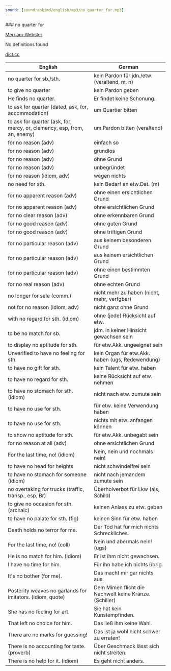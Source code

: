 ```yaml
---
sound: [sound:ankimd/english/mp3/no_quarter_for.mp3]
---
```


\### no quarter for

[Merriam-Webster](https://www.merriam-webster.com/dictionary/no+quarter+for)

No definitions found

[dict.cc](https://www.dict.cc/no+quarter+for)

| English        | German       |
| -------------- | ------------ |
| no quarter for sb./sth. | kein Pardon für jdn./etw. (veraltend, m, n) |
| to give no quarter | kein Pardon geben |
| He finds no quarter. | Er findet keine Schonung. |
| to ask for quarter (dated, ask, for, accommodation) | um Quartier bitten |
| to ask for quarter (ask, for, mercy, or, clemency, esp, from, an, enemy) | um Pardon bitten (veraltend) |
| for no reason (adv) | einfach so |
| for no reason (adv) | grundlos |
| for no reason (adv) | ohne Grund |
| for no reason (adv) | unbegründet |
| for no reason (idiom, adv) | wegen nichts |
| no need for sth. | kein Bedarf an etw.Dat. (m) |
| for no apparent reason (adv) | ohne einen ersichtlichen Grund |
| for no apparent reason (adv) | ohne ersichtlichen Grund |
| for no clear reason (adv) | ohne erkennbaren Grund |
| for no good reason (adv) | ohne guten Grund |
| for no good reason (adv) | ohne triftigen Grund |
| for no particular reason (adv) | aus keinem besonderen Grund |
| for no particular reason (adv) | aus keinem ersichtlichen Grund |
| for no particular reason (adv) | ohne einen bestimmten Grund |
| for no real reason (adv) | ohne echten Grund |
| no longer for sale (comm.) | nicht mehr zu haben (nicht, mehr, verfgbar) |
| not for no reason (idiom, adv) | nicht ganz ohne Grund |
| with no regard for sth. (idiom) | ohne (jede) Rücksicht auf etw. |
| to be no match for sb. | jdm. in keiner Hinsicht gewachsen sein |
| to display no aptitude for sth. | für etw.Akk. ungeeignet sein |
| Unverified to have no feeling for sth. | kein Organ für etw.Akk. haben (ugs, Redewendung) |
| to have no gift for sth. | kein Talent für etw. haben |
| to have no regard for sth. | keine Rücksicht auf etw. nehmen |
| to have no stomach for sth. (idiom) | nicht nach etw. zumute sein |
| to have no use for sth. | für etw. keine Verwendung haben |
| to have no use for sth. | nichts mit etw. anfangen können |
| to show no aptitude for sth. | für etw.Akk. unbegabt sein |
| for no reason at all (adv) | ohne ersichtlichen Grund |
| For the last time, no! (idiom) | Nein, nein und nochmals nein! |
| to have no head for heights | nicht schwindelfrei sein |
| to have no stomach for someone (idiom) | nicht nach jemandem zumute sein |
| no overtaking for trucks (traffic, transp., esp, Br) | Überholverbot für Lkw (als, Schild) |
| to give no occasion for sth. (archaic) | keinen Anlass zu etw. geben |
| to have no palate for sth. (fig) | keinen Sinn für etw. haben |
| Death holds no terror for me. | Der Tod hat für mich nichts Schreckliches. |
| For the last time, no! (coll) | Nein und abermals nein! (ugs) |
| He is no match for him. (idiom) | Er ist ihm nicht gewachsen. |
| I have no time for him. | Für ihn habe ich nichts übrig. |
| It's no bother (for me). | Das macht mir gar nichts aus. |
| Posterity weaves no garlands for imitators. (idiom, quote) | Dem Mimen flicht die Nachwelt keine Kränze. (Schiller) |
| She has no feeling for art. | Sie hat kein Kunstempfinden. |
| That left no choice for him. | Das ließ ihm keine Wahl. |
| There are no marks for guessing! | Das ist ja wohl nicht schwer zu erraten! |
| There is no accounting for taste. (proverb) | Über Geschmack lässt sich nicht streiten. |
| There is no help for it. (idiom) | Es geht nicht anders. |
